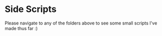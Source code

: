 Side Scripts
===
Please navigate to any of the folders above to see some small scripts I've made thus far :)
